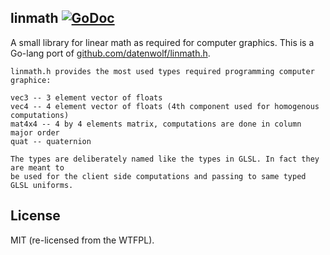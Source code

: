 linmath [![GoDoc](https://godoc.org/github.com/xlab/linmath?status.svg)](https://godoc.org/github.com/xlab/linmath)
-------

A small library for linear math as required for computer graphics.
This is a Go-lang port of [github.com/datenwolf/linmath.h](https://github.com/datenwolf/linmath.h).

```
linmath.h provides the most used types required programming computer graphice:

vec3 -- 3 element vector of floats
vec4 -- 4 element vector of floats (4th component used for homogenous computations)
mat4x4 -- 4 by 4 elements matrix, computations are done in column major order
quat -- quaternion

The types are deliberately named like the types in GLSL. In fact they are meant to
be used for the client side computations and passing to same typed GLSL uniforms.
```

## License

MIT (re-licensed from the WTFPL).
